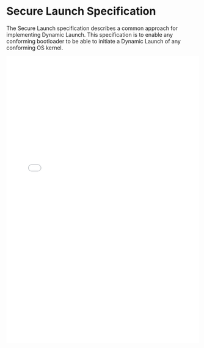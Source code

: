 # Secure Launch Specification

The Secure Launch specification describes a common approach for implementing
Dynamic Launch. This specification is to enable any conforming bootloader to be
able to initiate a Dynamic Launch of any conforming OS kernel.

<embed src="/assets/secure-launch-specification.pdf" type="application/pdf"
        width="100%" height="750px"/>
